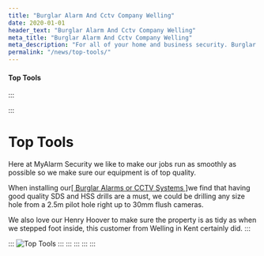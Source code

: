 ```yaml
---
title: "Burglar Alarm And Cctv Company Welling"
date: 2020-01-01
header_text: "Burglar Alarm And Cctv Company Welling"
meta_title: "Burglar Alarm And Cctv Company Welling"
meta_description: "For all of your home and business security. Burglar Alarm Servicing, Burglar Alarm Installation, Alarm Battery and CCTV. Call 020 8302 4065 or email us."
permalink: "/news/top-tools/"
---
```


#### Top Tools

:::

::: 
# Top Tools

Here at MyAlarm Security we like to make our jobs run as smoothly as possible so we make sure our equipment is of top quality.

When installing our[[ Burglar Alarms or CCTV Systems ]](../categories/special-offers.php.html)we find that having good quality SDS and HSS drills are a must, we could be drilling any size hole from a 2.5m pilot hole right up to 30mm flush cameras.

We also love our Henry Hoover to make sure the property is as tidy as when we stepped foot inside, this customer from Welling in Kent certainly did.
:::

::: 
![Top Tools](https://res.cloudinary.com/kbs/image/upload/xghbktdkt2pnyjskagpa.jpg)
:::
:::
:::
:::
:::